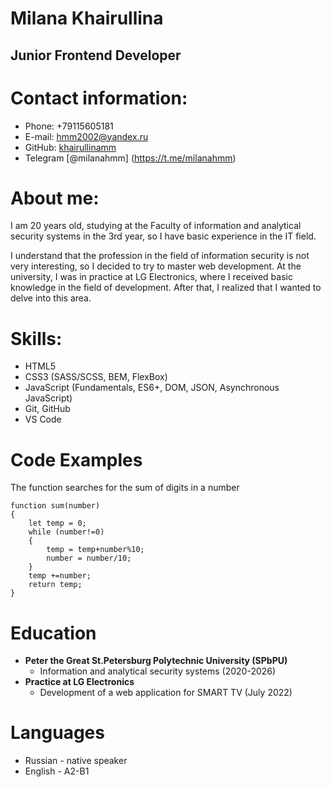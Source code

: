 # Milana Khairullina
## Junior Frontend Developer
# Contact information:
* Phone: +79115605181
* E-mail: hmm2002@yandex.ru
* GitHub: [khairullinamm](https://github.com/khairullinamm)
* Telegram [@milanahmm] (https://t.me/milanahmm)
# About me:
I am 20 years old, studying at the Faculty of information and analytical security systems in the 3rd year, so I have basic experience in the IT field.

I understand that the profession in the field of information security is not very interesting, so I decided to try to master web development. At the university, I was in practice at LG Electronics, where I received basic knowledge in the field of development. After that, I realized that I wanted to delve into this area.
# Skills:
* HTML5
* CSS3 (SASS/SCSS, BEM, FlexBox)
* JavaScript (Fundamentals, ES6+, DOM, JSON, Asynchronous JavaScript)
* Git, GitHub
* VS Code
# Code Examples
The function searches for the sum of digits in a number
```
function sum(number) 
{
    let temp = 0;
    while (number!=0)
    {
        temp = temp+number%10;
        number = number/10;
    }
    temp +=number;
    return temp;
}
```
# Education
*  **Peter the Great St.Petersburg Polytechnic University (SPbPU)**
    + Information and analytical security systems (2020-2026)
* **Practice at LG Electronics**
    + Development of a web application for SMART TV (July 2022)
# Languages
* Russian - native speaker
* English - A2-B1